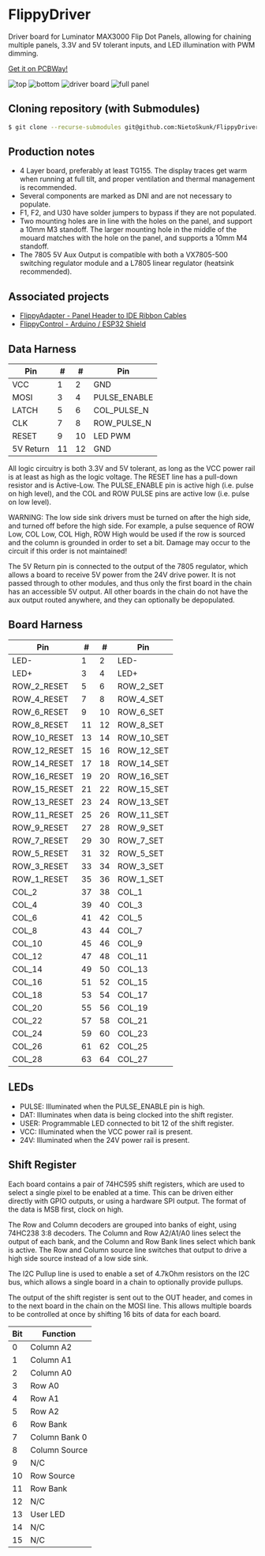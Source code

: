 # FlippyDriver

Driver board for Luminator MAX3000 Flip Dot Panels, allowing for chaining multiple panels, 3.3V and 5V tolerant inputs, and LED illumination with PWM dimming.

[Get it on PCBWay!](https://www.pcbway.com/project/shareproject/Luminator_MAX3000_Driver_Board_04b50fe9.html)

![top](static/images/FlippyDriver-Top.png)
![bottom](static/images/FlippyDriver-Bottom.png)
![driver board](static/images/FlippyDriver-Driver.jpeg)
![full panel](static/images/FlippyDriver-FullPanel.jpeg)

## Cloning repository (with Submodules)

```bash
$ git clone --recurse-submodules git@github.com:NietoSkunk/FlippyDriver.git
```

## Production notes

* 4 Layer board, preferably at least TG155. The display traces get warm when running at full tilt, and proper ventilation and thermal management is recommended.
* Several components are marked as DNI and are not necessary to populate. 
* F1, F2, and U30 have solder jumpers to bypass if they are not populated.
* Two mounting holes are in line with the holes on the panel, and support a 10mm M3 standoff. The larger mounting hole in the middle of the mouard matches with the hole on the panel, and supports a 10mm M4 standoff.
* The 7805 5V Aux Output is compatible with both a VX7805-500 switching regulator module and a L7805 linear regulator (heatsink recommended).

## Associated projects

* [FlippyAdapter - Panel Header to IDE Ribbon Cables](https://github.com/NietoSkunk/FlippyAdapter)
* [FlippyControl - Arduino / ESP32 Shield](https://github.com/NietoSkunk/FlippyControl)

## Data Harness

| Pin | # | # | Pin |
| --- | - | - | --- |
| VCC | 1 | 2 | GND |
| MOSI | 3 | 4 | PULSE_ENABLE |
| LATCH | 5 | 6 | COL_PULSE_N |
| CLK | 7 | 8 | ROW_PULSE_N |
| RESET | 9 | 10 | LED PWM |
| 5V Return | 11 | 12 | GND |

All logic circuitry is both 3.3V and 5V tolerant, as long as the VCC power rail is at least as high as the logic voltage. The RESET line has a pull-down resistor and is Active-Low. The PULSE_ENABLE pin is active high (i.e. pulse on high level), and the COL and ROW PULSE pins are active low (i.e. pulse on low level). 

WARNING: The low side sink drivers must be turned on after the high side, and turned off before the high side. For example, a pulse sequence of ROW Low, COL Low, COL High, ROW High would be used if the row is sourced and the column is grounded in order to set a bit. Damage may occur to the circuit if this order is not maintained!

The 5V Return pin is connected to the output of the 7805 regulator, which allows a board to receive 5V power from the 24V drive power.  It is not passed through to other modules, and thus only the first board in the chain has an accessible 5V output. All other boards in the chain do not have the aux output routed anywhere, and they can optionally be depopulated.

## Board Harness

| Pin | # | # | Pin |
| --- | - | - | --- |
| LED- | 1 | 2 | LED- |
| LED+ | 3 | 4 | LED+ |
| ROW_2_RESET | 5 | 6 | ROW_2_SET |
| ROW_4_RESET | 7 | 8 | ROW_4_SET |
| ROW_6_RESET | 9 | 10 | ROW_6_SET |
| ROW_8_RESET | 11 | 12 | ROW_8_SET |
| ROW_10_RESET | 13 | 14 | ROW_10_SET |
| ROW_12_RESET | 15 | 16 | ROW_12_SET |
| ROW_14_RESET | 17 | 18 | ROW_14_SET |
| ROW_16_RESET | 19 | 20 | ROW_16_SET |
| ROW_15_RESET | 21 | 22 | ROW_15_SET |
| ROW_13_RESET | 23 | 24 | ROW_13_SET |
| ROW_11_RESET | 25 | 26 | ROW_11_SET |
| ROW_9_RESET | 27 | 28 | ROW_9_SET |
| ROW_7_RESET | 29 | 30 | ROW_7_SET |
| ROW_5_RESET | 31 | 32 | ROW_5_SET |
| ROW_3_RESET | 33 | 34 | ROW_3_SET |
| ROW_1_RESET | 35 | 36 | ROW_1_SET |
| COL_2 | 37 | 38 | COL_1 |
| COL_4 | 39 | 40 | COL_3 |
| COL_6 | 41 | 42 | COL_5 |
| COL_8 | 43 | 44 | COL_7 |
| COL_10 | 45 | 46 | COL_9 |
| COL_12 | 47 | 48 | COL_11 |
| COL_14 | 49 | 50 | COL_13 |
| COL_16 | 51 | 52 | COL_15 |
| COL_18 | 53 | 54 | COL_17 |
| COL_20 | 55 | 56 | COL_19 |
| COL_22 | 57 | 58 | COL_21 |
| COL_24 | 59 | 60 | COL_23 |
| COL_26 | 61 | 62 | COL_25 |
| COL_28 | 63 | 64 | COL_27 |

## LEDs

  * PULSE: Illuminated when the PULSE_ENABLE pin is high.
  * DAT: Illuminates when data is being clocked into the shift register.
  * USER: Programmable LED connected to bit 12 of the shift register.
  * VCC: Illuminated when the VCC power rail is present.
  * 24V: Illuminated when the 24V power rail is present.

## Shift Register

Each board contains a pair of 74HC595 shift registers, which are used to select a single pixel to be enabled at a time. This can be driven either directly with GPIO outputs, or using a hardware SPI output. The format of the data is MSB first, clock on high.

The Row and Column decoders are grouped into banks of eight, using 74HC238 3:8 decoders. The Column and Row A2/A1/A0 lines select the output of each bank, and the Column and Row Bank lines select which bank is active. The Row and Column source line switches that output to drive a high side source instead of a low side sink.

The I2C Pullup line is used to enable a set of 4.7kOhm resistors on the I2C bus, which allows a single board in a chain to optionally provide pullups.

The output of the shift register is sent out to the OUT header, and comes in to the next board in the chain on the MOSI line. This allows multiple boards to be controlled at once by shifting 16 bits of data for each board.

| Bit | Function |
| --- | -------- |
|  0  | Column A2 |
|  1  | Column A1 |
|  2  | Column A0 |
|  3  | Row A0 |
|  4  | Row A1 |
|  5  | Row A2 |
|  6  | Row Bank |
|  7  | Column Bank 0 |
|  8  | Column Source |
|  9  | N/C |
|  10 | Row Source |
|  11 | Row Bank |
|  12 | N/C |
|  13 | User LED |
|  14 | N/C |
|  15 | N/C |

